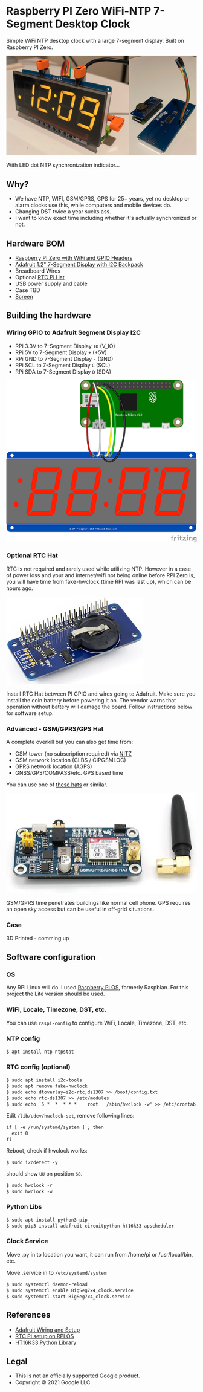 # Raspberry PI Zero WiFi-NTP 7-Segment Desktop Clock

Simple WiFi NTP desktop clock with a large 7-segment display. Built on Raspberry PI Zero.

![RPI Zero Clock](rpiclock.png)

With LED dot NTP synchronization indicator...

## Why?

* We have NTP, WIFI, GSM/GPRS, GPS for 25+ years, yet no desktop or alarm clocks use this, while computers and mobile devices do. 
* Changing DST twice a year sucks ass.
* I want to know exact time including whether it's actually synchronized or not.

## Hardware BOM
* [Raspberry PI Zero with WiFi and GPIO Headers](https://www.raspberrypi.org/products/raspberry-pi-zero/)
* [Adafruit 1.2" 7-Segment Display with I2C Backpack](https://www.adafruit.com/product/1270)
* Breadboard Wires
* Optional [RTC Pi Hat](https://www.abelectronics.co.uk/p/70/rtc-pi)
* USB power supply and cable
* Case TBD
* [Screen](https://www.tapplastics.com/product/plastics/cut_to_size_plastic/acrylic_sheets_transparent_colors/519)

## Building the hardware

### Wiring GPIO to Adafruit Segment Display I2C
* RPi 3.3V to 7-Segment Display `IO` (V_IO)
* RPi 5V to 7-Segment Display `+` (+5V)
* RPi GND to 7-Segment Display `-` (GND)
* RPi SCL to 7-Segment Display `C` (SCL) 
* RPi SDA to 7-Segment Display `D` (SDA)

![Wiring Diagram](rpiclock_wiring.png)

### Optional RTC Hat

RTC is not required and rarely used while utilizing NTP. However in a case of power loss and your and internet/wifi not being online before RPI Zero is, you will have time from fake-hwclock (time RPI was last up), which can be hours ago.

![RTC HAT](rtcpi-3.jpg)

Install RTC Hat between PI GPIO and wires going to Adafruit. Make sure you install the coin battery before powering it on. The vendor warns that operation without battery will damage the board. Follow instructions below for software setup.

### Advanced - GSM/GPRS/GPS Hat

A complete overkill but you can also get time from:

* GSM tower (no subscription required) via [NITZ](https://en.wikipedia.org/wiki/NITZ)
* GSM network location (CLBS / CIPGSMLOC)
* GPRS network location (AGPS)
* GNSS/GPS/COMPASS/etc. GPS based time

You can use one of [these hats](https://www.amazon.com/gp/product/B076CPX4NN/) or similar.

![GSM/GPRS/GPS HAT](gsmgprsgps.jpg)

GSM/GPRS time penetrates buildings like normal cell phone. GPS requires an open sky access but can be useful in off-grid situations.

### Case

3D Printed - comming up

## Software configuration

### OS

Any RPI Linux will do. I used [Raspberry Pi OS](https://www.raspberrypi.org/software/operating-systems/), formerly Raspbian. For this project the Lite version should be used.

### WiFi, Locale, Timezone, DST, etc.

You can use `raspi-config` to configure WiFi, Locale, Timezone, DST, etc.

### NTP config

```shell
$ apt install ntp ntpstat
```

### RTC config (optional)

```shell
$ sudo apt install i2c-tools
$ sudo apt remove fake-hwclock
$ sudo echo dtoverlay=i2c-rtc,ds1307 >> /boot/config.txt
$ sudo echo rtc-ds1307 >> /etc/modules
$ sudo echo '5 *  *  * * *    root   /sbin/hwclock -w' >> /etc/crontab
```

Edit `/lib/udev/hwclock-set`, remove following lines:

```
if [ -e /run/systemd/system ] ; then
  exit 0
fi
```

Reboot, check if hwclock works:

```shell
$ sudo i2cdetect -y
```

should show `UU` on position `68`.

```shell
$ sudo hwclock -r
$ sudo hwclock -w
```

### Python Libs

```
$ sudo apt install python3-pip
$ sudo pip3 install adafruit-circuitpython-ht16k33 apscheduler
```

### Clock Service

Move .py in to location you want, it can run from /home/pi or /usr/local/bin, etc.

Move .service in to `/etc/systemd/system`

```shell
$ sudo systemctl daemon-reload
$ sudo systemctl enable BigSeg7x4_clock.service 
$ sudo systemctl start BigSeg7x4_clock.service 
```

## References
* [Adafruit Wiring and Setup](https://learn.adafruit.com/adafruit-led-backpack/python-wiring-and-setup-d74df15e-c55c-487a-acce-a905497ef9db)
* [RTC Pi setup on RPI OS](https://www.abelectronics.co.uk/kb/article/30/rtc-pi-on-a-raspberry-pi-raspbian-jessie)
* [HT16K33 Python Library](https://circuitpython.readthedocs.io/projects/ht16k33/en/latest/)

## Legal

* This is not an officially supported Google product.
* Copyright &copy; 2021 Google LLC
